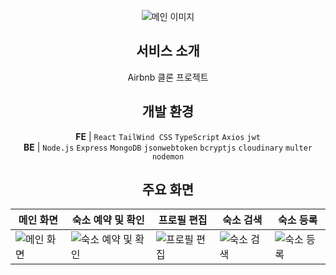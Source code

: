 <div style="text-align: center;">

![메인 이미지](https://raw.githubusercontent.com/lyg509/ecommerce-app/main/assets/42028747/7e7d0fb5-412d-41ab-ab31-ba6066ed09e5.png)

## 서비스 소개
Airbnb 클론 프로젝트

## 개발 환경
**FE** | `React` `TailWind CSS` `TypeScript` `Axios` `jwt`  
**BE** | `Node.js` `Express` `MongoDB` `jsonwebtoken` `bcryptjs` `cloudinary` `multer` `nodemon`

## 주요 화면

| 메인 화면 | 숙소 예약 및 확인 | 프로필 편집 | 숙소 검색 | 숙소 등록 |
|---|---|---|---|---|
| ![메인 화면](https://raw.githubusercontent.com/lyg509/ecommerce-app/main/assets/42028747/0971a128-69be-456e-ba83-1c4047a8eb2b.png) | ![숙소 예약 및 확인](https://raw.githubusercontent.com/lyg509/ecommerce-app/main/assets/42028747/4b5d273d-e8b6-4bf1-9add-8f77c824cd6e.gif) | ![프로필 편집](https://raw.githubusercontent.com/lyg509/ecommerce-app/main/assets/42028747/ca4fff19-9705-415b-b38f-12b8ce455afa.gif) | ![숙소 검색](https://raw.githubusercontent.com/lyg509/ecommerce-app/main/assets/42028747/9e8d413c-ee99-4540-91a5-339d1350c456.gif) | ![숙소 등록](https://raw.githubusercontent.com/lyg509/ecommerce-app/main/assets/42028747/b70c123f-9f47-4355-a38d-34f920c1a90e.gif) |

</div>
